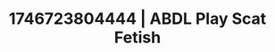 ---
categories:
- AI-generated
- Inclusive desire
- Digital erotica realm
- Fantasy kink
- Bare skin
- ASMR
- Virtual intimacy
- Cosplay
image: /assets/images/1746723804444.jpg
layout: post
seo:
  description: Featured content with sensual Scat Fetish, ABDL Play. HD images available.
  keywords: Scat Fetish, ABDL Play
  og_image: /assets/images/1746723804444.jpg
  schema_type: VisualArtwork
tags:
- ABDL Play
- '#1746723804444'
- Scat Fetish
title: 1746723804444 | ABDL Play Scat Fetish
---
